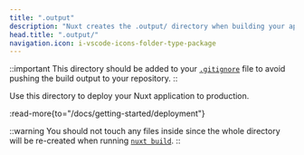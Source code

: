 ```yaml
---
title: ".output"
description: "Nuxt creates the .output/ directory when building your application for production."
head.title: ".output/"
navigation.icon: i-vscode-icons-folder-type-package
---
```


::important
This directory should be added to your [`.gitignore`](/docs/3.x/guide/directory-structure/gitignore) file to avoid pushing the build output to your repository.
::

Use this directory to deploy your Nuxt application to production.

:read-more{to="/docs/getting-started/deployment"}

::warning
You should not touch any files inside since the whole directory will be re-created when running [`nuxt build`](/docs/3.x/api/commands/build).
::
